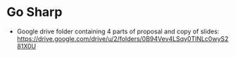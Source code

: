 # Go Sharp

- Google drive folder containing 4 parts of proposal and copy of slides: https://drive.google.com/drive/u/2/folders/0B94Vev4LSqy0TlNLc0wyS281X0U

